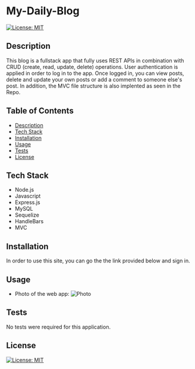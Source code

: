 # My-Daily-Blog
[![License: MIT](https://img.shields.io/badge/License-MIT-blue.svg)](https://opensource.org/licenses/MIT)


## Description

This blog is a fullstack app that fully uses REST APIs in combination with CRUD (create, read, update, delete) operations. User authentication is applied in order to log in to the app. Once logged in, you can view posts, delete and update your own posts or add a comment to someone else's post. In addition, the MVC file structure is also implented as seen in the Repo. 

## Table of Contents
- [Description](#description)
- [Tech Stack](#tech-stack)
- [Installation](#installation)
- [Usage](#usage)
- [Tests](#tests)
- [License](#license)



## Tech Stack

- Node.js
- Javascript
- Express.js
- MySQL
- Sequelize
- HandleBars
- MVC 

## Installation

In order to use this site, you can go the the link provided below and sign in.

## Usage
 
- Photo of the web app: 
![Photo](https://user-images.githubusercontent.com/112015433/221001016-0299d8a4-30da-4c0f-85c5-50a51e59e5aa.png)

## Tests

No tests were required for this application.

## License
[![License: MIT](https://img.shields.io/badge/License-MIT-blue.svg)](https://opensource.org/licenses/MIT)






